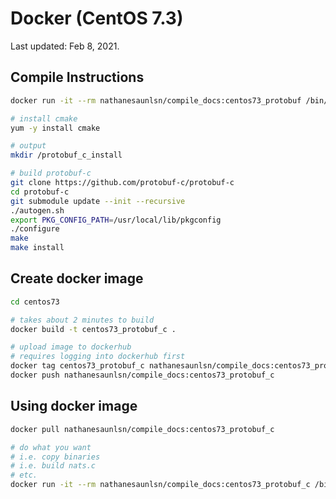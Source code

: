 # Docker (CentOS 7.3)

Last updated: Feb 8, 2021.

## Compile Instructions

```bash
docker run -it --rm nathanesaunlsn/compile_docs:centos73_protobuf /bin/bash

# install cmake
yum -y install cmake

# output
mkdir /protobuf_c_install

# build protobuf-c
git clone https://github.com/protobuf-c/protobuf-c
cd protobuf-c
git submodule update --init --recursive
./autogen.sh
export PKG_CONFIG_PATH=/usr/local/lib/pkgconfig
./configure
make
make install
```

## Create docker image

```bash
cd centos73

# takes about 2 minutes to build
docker build -t centos73_protobuf_c .

# upload image to dockerhub
# requires logging into dockerhub first
docker tag centos73_protobuf_c nathanesaunlsn/compile_docs:centos73_protobuf_c
docker push nathanesaunlsn/compile_docs:centos73_protobuf_c
```

## Using docker image

```bash
docker pull nathanesaunlsn/compile_docs:centos73_protobuf_c

# do what you want
# i.e. copy binaries
# i.e. build nats.c
# etc.
docker run -it --rm nathanesaunlsn/compile_docs:centos73_protobuf_c /bin/bash
```